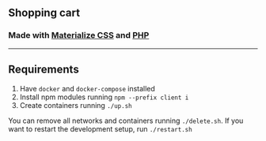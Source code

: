 ## Shopping cart

### Made with [Materialize CSS](https://materializecss.com/) and [PHP](https://www.php.net/)

---

## Requirements

1. Have `docker` and `docker-compose` installed
2. Install npm modules running `npm --prefix client i`
3. Create containers running `./up.sh`

You can remove all networks and containers running `./delete.sh`. If you want to restart the development setup, run `./restart.sh`
